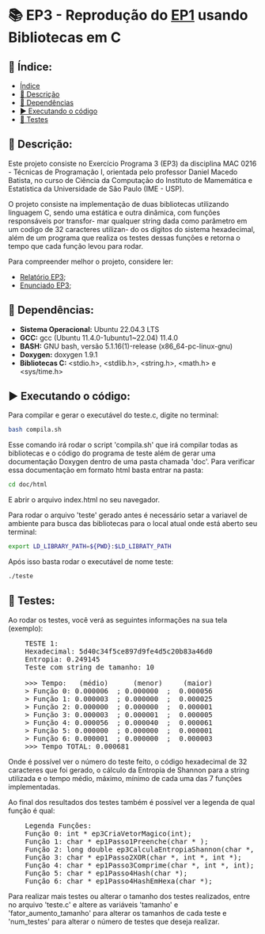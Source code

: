 # 📚 EP3 - Reprodução do [EP1](https://github.com/Od4ir/MAC0216_Tecnicas_de_Programacao/tree/main/EP1) usando Bibliotecas em C

## 📑 Índice:

- [Índice](#índice)
- [📄 Descrição](#-descrição)
- [🔗 Dependências](#-dependências)
- [▶️ Executando o código](#️-executando-o-código)
- [🧪 Testes](#-testes)



## 📄 Descrição:
Este projeto consiste no Exercício Programa 3 (EP3) da disciplina MAC 0216 - 
Técnicas de Programação I, orientada pelo professor Daniel Macedo Batista, no
curso de Ciência da Computação do Instituto de Mamemática e Estatística da
Universidade de São Paulo (IME - USP). 

O projeto consiste na implementação de duas bibliotecas utilizando linguagem
C, sendo uma estática e outra dinâmica, com funções responsáveis por transfor-
mar qualquer string dada como parâmetro em um codigo de 32 caracteres utilizan-
do os dígitos do sistema hexadecimal, além de um programa que realiza os testes
dessas funções e retorna o tempo que cada função levou para rodar.

Para compreender melhor o projeto, considere ler:
- [Relatório EP3]();
- [Enunciado EP3]();

## 🔗 Dependências:
- **Sistema Operacional:** Ubuntu 22.04.3 LTS
- **GCC:** gcc (Ubuntu 11.4.0-1ubuntu1~22.04) 11.4.0
- **BASH:** GNU bash, versão 5.1.16(1)-release (x86_64-pc-linux-gnu)
- **Doxygen:** doxygen 1.9.1
- **Bibliotecas C:** <stdio.h>, <stdlib.h>, <string.h>, <math.h> e <sys/time.h>

## ▶️ Executando o código:

Para compilar e gerar o executável do teste.c, digite no terminal:
```bash
bash compila.sh
```

Esse comando irá rodar o script 'compila.sh' que irá compilar todas as bibliotecas e o código do programa de teste além de gerar uma documentação Doxygen dentro de uma pasta chamada 'doc'. Para verificar essa documentação em formato html basta entrar na pasta:

```bash
cd doc/html
```
E abrir o arquivo index.html no seu navegador.

Para rodar o arquivo 'teste' gerado antes é necessário setar a variavel de ambiente para busca das bibliotecas para o local atual onde está aberto seu terminal:

```bash
export LD_LIBRARY_PATH=${PWD}:$LD_LIBRATY_PATH
```
Após isso basta rodar o executável de nome teste:
```bash
./teste
```


## 🧪 Testes:

Ao rodar os testes, você verá as seguintes informações na sua tela (exemplo):

<pre>
    TESTE 1:
    Hexadecimal: 5d40c34f5ce897d9fe4d5c20b83a46d0
    Entropia: 0.249145
    Teste com string de tamanho: 10

    >>> Tempo:   (médio)      (menor)     (maior)
    > Função 0: 0.000006  ; 0.000000  ;  0.000056
    > Função 1: 0.000003  ; 0.000000  ;  0.000025
    > Função 2: 0.000000  ; 0.000000  ;  0.000001
    > Função 3: 0.000003  ; 0.000001  ;  0.000005
    > Função 4: 0.000056  ; 0.000040  ;  0.000061
    > Função 5: 0.000000  ; 0.000000  ;  0.000001
    > Função 6: 0.000001  ; 0.000000  ;  0.000003
    >>> Tempo TOTAL: 0.000681
</pre>

Onde é possível ver o número do teste feito, o código hexadecimal de 32 caracteres que foi gerado, o cálculo da Entropia de Shannon para a string utilizada e o tempo médio, máximo, mínimo de cada uma das 7 funções implementadas.  

Ao final dos resultados dos testes também é possível ver a legenda de qual função
é qual:

<pre>
    Legenda Funções: 
    Função 0: int * ep3CriaVetorMagico(int);
    Função 1: char * ep1Passo1Preenche(char * );
    Função 2: long double ep3CalculaEntropiaShannon(char *, int);
    Função 3: char * ep1Passo2XOR(char *, int *, int *); 
    Função 4: char * ep1Passo3Comprime(char *, int *, int); 
    Função 5: char * ep1Passo4Hash(char *);
    Função 6: char * ep1Passo4HashEmHexa(char *);
</pre>

Para realizar mais testes ou alterar o tamanho dos testes realizados, entre no arquivo 'teste.c' e altere as variáveis 'tamanho' e 'fator_aumento_tamanho' para alterar os tamanhos de cada teste e 'num_testes' para alterar o número de testes que deseja realizar.

